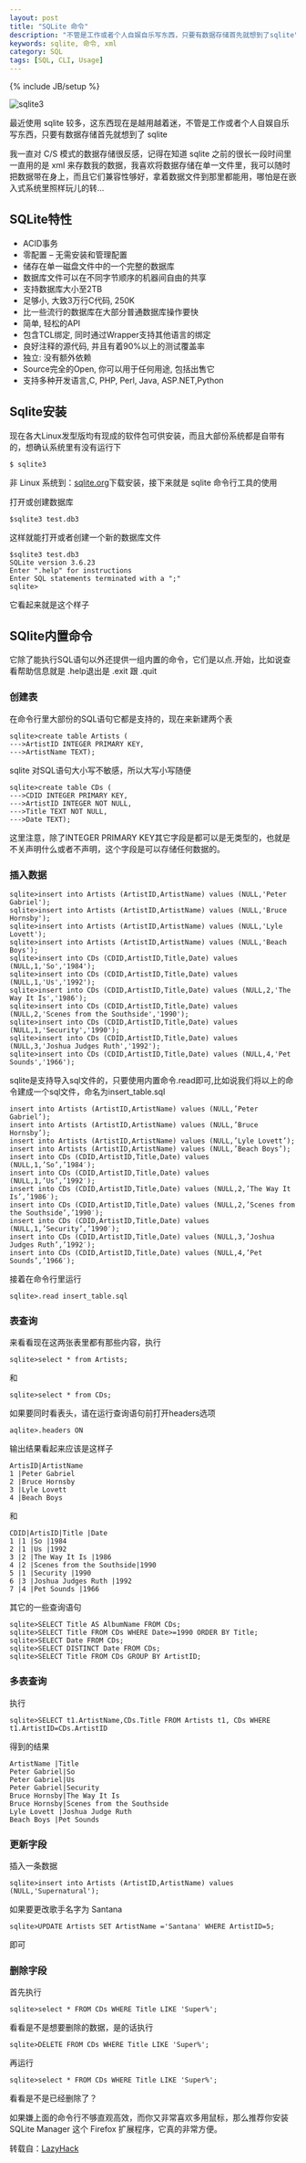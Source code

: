 ```yaml
---
layout: post
title: "SQLite 命令"
description: "不管是工作或者个人自娱自乐写东西，只要有数据存储首先就想到了sqlite"
keywords: sqlite, 命令, xml
category: SQL
tags: [SQL, CLI, Usage]
---
```

{% include JB/setup %}

![](/assets/images/2011/08/sqlite3.png  "sqlite3")

最近使用 sqlite 较多，这东西现在是越用越着迷，不管是工作或者个人自娱自乐写东西，只要有数据存储首先就想到了 sqlite

我一直对 C/S 模式的数据存储很反感，记得在知道 sqlite 之前的很长一段时间里一直用的是 xml 来存数我的数据，我喜欢将数据存储在单一文件里，我可以随时把数据带在身上，而且它们兼容性够好，拿着数据文件到那里都能用，哪怕是在嵌入式系统里照样玩儿的转…

## SQLite特性

-    ACID事务
-    零配置 – 无需安装和管理配置
-    储存在单一磁盘文件中的一个完整的数据库
-    数据库文件可以在不同字节顺序的机器间自由的共享
-    支持数据库大小至2TB
-    足够小, 大致3万行C代码, 250K
-    比一些流行的数据库在大部分普通数据库操作要快
-    简单, 轻松的API
-    包含TCL绑定, 同时通过Wrapper支持其他语言的绑定
-    良好注释的源代码, 并且有着90%以上的测试覆盖率
-    独立: 没有额外依赖
-    Source完全的Open, 你可以用于任何用途, 包括出售它
-    支持多种开发语言,C, PHP, Perl, Java, ASP.NET,Python
<!-- more -->
## Sqlite安装

现在各大Linux发型版均有现成的软件包可供安装，而且大部份系统都是自带有的，想确认系统里有没有运行下

    $ sqlite3

非 Linux 系统到：[sqlite.org](http://www.sqlite.org/download.html)下载安装，接下来就是 sqlite 命令行工具的使用

打开或创建数据库

    $sqlite3 test.db3

这样就能打开或者创建一个新的数据库文件

    $sqlite3 test.db3
    SQLite version 3.6.23
    Enter ".help" for instructions
    Enter SQL statements terminated with a ";"
    sqlite>

它看起来就是这个样子

## SQlite内置命令

它除了能执行SQL语句以外还提供一组内置的命令，它们是以点.开始，比如说查看帮助信息就是 .help退出是 .exit 跟 .quit

### 创建表

在命令行里大部份的SQL语句它都是支持的，现在来新建两个表

    sqlite>create table Artists (
    --->ArtistID INTEGER PRIMARY KEY,
    --->ArtistName TEXT);
    
sqlite 对SQL语句大小写不敏感，所以大写小写随便

    sqlite>create table CDs (
    --->CDID INTEGER PRIMARY KEY,
    --->ArtistID INTEGER NOT NULL,
    --->Title TEXT NOT NULL,
    --->Date TEXT);

这里注意，除了INTEGER PRIMARY KEY其它字段是都可以是无类型的，也就是不关声明什么或者不声明，这个字段是可以存储任何数据的。

### 插入数据

    sqlite>insert into Artists (ArtistID,ArtistName) values (NULL,'Peter Gabriel');
    sqlite>insert into Artists (ArtistID,ArtistName) values (NULL,'Bruce Hornsby');
    sqlite>insert into Artists (ArtistID,ArtistName) values (NULL,'Lyle Lovett');
    sqlite>insert into Artists (ArtistID,ArtistName) values (NULL,'Beach Boys');
    sqlite>insert into CDs (CDID,ArtistID,Title,Date) values (NULL,1,'So','1984');
    sqlite>insert into CDs (CDID,ArtistID,Title,Date) values (NULL,1,'Us','1992');
    sqlite>insert into CDs (CDID,ArtistID,Title,Date) values (NULL,2,'The Way It Is','1986');
    sqlite>insert into CDs (CDID,ArtistID,Title,Date) values (NULL,2,'Scenes from the Southside','1990');
    sqlite>insert into CDs (CDID,ArtistID,Title,Date) values (NULL,1,'Security','1990');
    sqlite>insert into CDs (CDID,ArtistID,Title,Date) values (NULL,3,'Joshua Judges Ruth','1992');
    sqlite>insert into CDs (CDID,ArtistID,Title,Date) values (NULL,4,'Pet Sounds','1966');

sqlite是支持导入sql文件的，只要使用内置命令.read即可,比如说我们将以上的命令建成一个sql文件，命名为insert_table.sql

    insert into Artists (ArtistID,ArtistName) values (NULL,’Peter Gabriel’);
    insert into Artists (ArtistID,ArtistName) values (NULL,’Bruce Hornsby’);
    insert into Artists (ArtistID,ArtistName) values (NULL,’Lyle Lovett’);
    insert into Artists (ArtistID,ArtistName) values (NULL,’Beach Boys’);
    insert into CDs (CDID,ArtistID,Title,Date) values (NULL,1,’So’,’1984′);
    insert into CDs (CDID,ArtistID,Title,Date) values (NULL,1,’Us’,’1992′);
    insert into CDs (CDID,ArtistID,Title,Date) values (NULL,2,’The Way It Is’,’1986′);
    insert into CDs (CDID,ArtistID,Title,Date) values (NULL,2,’Scenes from the Southside’,’1990′);
    insert into CDs (CDID,ArtistID,Title,Date) values (NULL,1,’Security’,’1990′);
    insert into CDs (CDID,ArtistID,Title,Date) values (NULL,3,’Joshua Judges Ruth’,’1992′);
    insert into CDs (CDID,ArtistID,Title,Date) values (NULL,4,’Pet Sounds’,’1966′);

接着在命令行里运行

    sqlite>.read insert_table.sql

### 表查询

来看看现在这两张表里都有那些内容，执行

    sqlite>select * from Artists;

和

    sqlite>select * from CDs;

如果要同时看表头，请在运行查询语句前打开headers选项

    aqlite>.headers ON

输出结果看起来应该是这样子

    ArtisID|ArtistName
    1 |Peter Gabriel
    2 |Bruce Hornsby
    3 |Lyle Lovett
    4 |Beach Boys

和

    CDID|ArtisID|Title |Date
    1 |1 |So |1984
    2 |1 |Us |1992
    3 |2 |The Way It Is |1986
    4 |2 |Scenes from the Southside|1990
    5 |1 |Security |1990
    6 |3 |Joshua Judges Ruth |1992
    7 |4 |Pet Sounds |1966

其它的一些查询语句

    sqlite>SELECT Title AS AlbumName FROM CDs;
    sqlite>SELECT Title FROM CDs WHERE Date>=1990 ORDER BY Title;
    sqlite>SELECT Date FROM CDs;
    sqlite>SELECT DISTINCT Date FROM CDs;
    sqlite>SELECT Title FROM CDs GROUP BY ArtistID;

### 多表查询

执行

    sqlite>SELECT t1.ArtistName,CDs.Title FROM Artists t1, CDs WHERE t1.ArtistID=CDs.ArtistID

得到的结果

    ArtistName |Title
    Peter Gabriel|So
    Peter Gabriel|Us
    Peter Gabriel|Security
    Bruce Hornsby|The Way It Is
    Bruce Hornsby|Scenes from the Southside
    Lyle Lovett |Joshua Judge Ruth
    Beach Boys |Pet Sounds

### 更新字段

插入一条数据

    sqlite>insert into Artists (ArtistID,ArtistName) values (NULL,'Supernatural');

如果要更改歌手名字为 Santana

    sqlite>UPDATE Artists SET ArtistName ='Santana' WHERE ArtistID=5;

即可

### 删除字段

首先执行

    sqlite>select * FROM CDs WHERE Title LIKE 'Super%';

看看是不是想要删除的数据，是的话执行

    sqlite>DELETE FROM CDs WHERE Title LIKE 'Super%';

再运行

    sqlite>select * FROM CDs WHERE Title LIKE 'Super%';

看看是不是已经删除了？

如果嫌上面的命令行不够直观高效，而你又非常喜欢多用鼠标，那么推荐你安装 SQLite Manager 这个 Firefox 扩展程序，它真的非常方便。

转载自：[LazyHack](http://lazyhack.net/)
